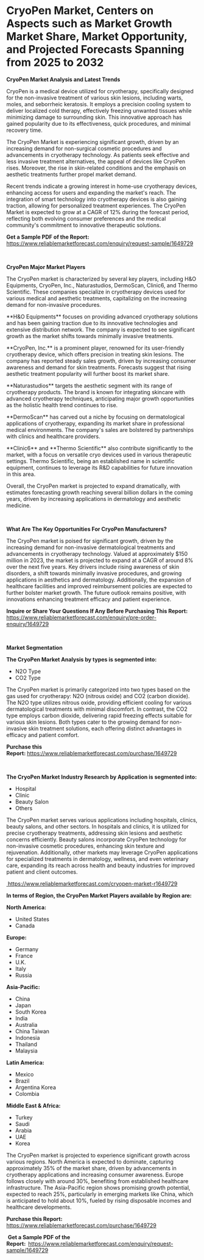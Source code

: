 <p><h1>CryoPen Market, Centers on Aspects such as Market Growth Market Share, Market Opportunity, and Projected Forecasts Spanning from 2025 to 2032</h1></p><p><strong>CryoPen Market Analysis and Latest Trends</strong></p>
<p><p>CryoPen is a medical device utilized for cryotherapy, specifically designed for the non-invasive treatment of various skin lesions, including warts, moles, and seborrheic keratosis. It employs a precision cooling system to deliver localized cold therapy, effectively freezing unwanted tissues while minimizing damage to surrounding skin. This innovative approach has gained popularity due to its effectiveness, quick procedures, and minimal recovery time.</p><p>The CryoPen Market is experiencing significant growth, driven by an increasing demand for non-surgical cosmetic procedures and advancements in cryotherapy technology. As patients seek effective and less invasive treatment alternatives, the appeal of devices like CryoPen rises. Moreover, the rise in skin-related conditions and the emphasis on aesthetic treatments further propel market demand.</p><p>Recent trends indicate a growing interest in home-use cryotherapy devices, enhancing access for users and expanding the market's reach. The integration of smart technology into cryotherapy devices is also gaining traction, allowing for personalized treatment experiences. The CryoPen Market is expected to grow at a CAGR of 12% during the forecast period, reflecting both evolving consumer preferences and the medical community's commitment to innovative therapeutic solutions.</p></p>
<p><strong>Get a Sample PDF of the Report:&nbsp;</strong> <a href="https://www.reliablemarketforecast.com/enquiry/request-sample/1649729?utm_campaign=2447&utm_medium=2&utm_source=Github&utm_content=ia&utm_term=13042025&utm_id=cryopen">https://www.reliablemarketforecast.com/enquiry/request-sample/1649729</a></p>
<p>&nbsp;</p>
<p><strong>CryoPen Major Market Players</strong></p>
<p><p>The CryoPen market is characterized by several key players, including H&O Equipments, CryoPen, Inc., Naturastudios, DermoScan, Clinic6, and Thermo Scientific. These companies specialize in cryotherapy devices used for various medical and aesthetic treatments, capitalizing on the increasing demand for non-invasive procedures.</p><p>**H&O Equipments** focuses on providing advanced cryotherapy solutions and has been gaining traction due to its innovative technologies and extensive distribution network. The company is expected to see significant growth as the market shifts towards minimally invasive treatments.</p><p>**CryoPen, Inc.** is a prominent player, renowned for its user-friendly cryotherapy device, which offers precision in treating skin lesions. The company has reported steady sales growth, driven by increasing consumer awareness and demand for skin treatments. Forecasts suggest that rising aesthetic treatment popularity will further boost its market share.</p><p>**Naturastudios** targets the aesthetic segment with its range of cryotherapy products. The brand is known for integrating skincare with advanced cryotherapy techniques, anticipating major growth opportunities as the holistic health trend continues to rise.</p><p>**DermoScan** has carved out a niche by focusing on dermatological applications of cryotherapy, expanding its market share in professional medical environments. The company's sales are bolstered by partnerships with clinics and healthcare providers.</p><p>**Clinic6** and **Thermo Scientific** also contribute significantly to the market, with a focus on versatile cryo devices used in various therapeutic settings. Thermo Scientific, being an established name in scientific equipment, continues to leverage its R&D capabilities for future innovation in this area.</p><p>Overall, the CryoPen market is projected to expand dramatically, with estimates forecasting growth reaching several billion dollars in the coming years, driven by increasing applications in dermatology and aesthetic medicine.</p></p>
<p>&nbsp;</p>
<p><strong>What Are The Key Opportunities For CryoPen Manufacturers?</strong></p>
<p><p>The CryoPen market is poised for significant growth, driven by the increasing demand for non-invasive dermatological treatments and advancements in cryotherapy technology. Valued at approximately $150 million in 2023, the market is projected to expand at a CAGR of around 8% over the next five years. Key drivers include rising awareness of skin disorders, a shift towards minimally invasive procedures, and growing applications in aesthetics and dermatology. Additionally, the expansion of healthcare facilities and improved reimbursement policies are expected to further bolster market growth. The future outlook remains positive, with innovations enhancing treatment efficacy and patient experience.</p></p>
<p><strong>Inquire or Share Your Questions If Any Before Purchasing This Report:</strong> <a href="https://www.reliablemarketforecast.com/enquiry/pre-order-enquiry/1649729?utm_campaign=2447&utm_medium=2&utm_source=Github&utm_content=ia&utm_term=13042025&utm_id=cryopen">https://www.reliablemarketforecast.com/enquiry/pre-order-enquiry/1649729</a></p>
<p>&nbsp;</p>
<p><strong>Market Segmentation</strong></p>
<p><strong>The CryoPen Market Analysis by types is segmented into:</strong></p>
<p><ul><li>N2O Type</li><li>CO2 Type</li></ul></p>
<p><p>The CryoPen market is primarily categorized into two types based on the gas used for cryotherapy: N2O (nitrous oxide) and CO2 (carbon dioxide). The N2O type utilizes nitrous oxide, providing efficient cooling for various dermatological treatments with minimal discomfort. In contrast, the CO2 type employs carbon dioxide, delivering rapid freezing effects suitable for various skin lesions. Both types cater to the growing demand for non-invasive skin treatment solutions, each offering distinct advantages in efficacy and patient comfort.</p></p>
<p><strong>Purchase this Report:&nbsp;</strong><a href="https://www.reliablemarketforecast.com/purchase/1649729?utm_campaign=2447&utm_medium=2&utm_source=Github&utm_content=ia&utm_term=13042025&utm_id=cryopen">https://www.reliablemarketforecast.com/purchase/1649729</a></p>
<p>&nbsp;</p>
<p><strong>The CryoPen Market Industry Research by Application is segmented into:</strong></p>
<p><ul><li>Hospital</li><li>Clinic</li><li>Beauty Salon</li><li>Others</li></ul></p>
<p><p>The CryoPen market serves various applications including hospitals, clinics, beauty salons, and other sectors. In hospitals and clinics, it is utilized for precise cryotherapy treatments, addressing skin lesions and aesthetic concerns efficiently. Beauty salons incorporate CryoPen technology for non-invasive cosmetic procedures, enhancing skin texture and rejuvenation. Additionally, other markets may leverage CryoPen applications for specialized treatments in dermatology, wellness, and even veterinary care, expanding its reach across health and beauty industries for improved patient and client outcomes.</p></p>
<p><a href="https://www.reliablemarketforecast.com/cryopen-market-r1649729?utm_campaign=2447&utm_medium=2&utm_source=Github&utm_content=ia&utm_term=13042025&utm_id=cryopen">&nbsp;https://www.reliablemarketforecast.com/cryopen-market-r1649729</a></p>
<p><strong>In terms of Region, the CryoPen Market Players available by Region are:</strong></p>
<p>
    <p> <strong> North America: </strong>
        <ul>
            <li>United States</li>
            <li>Canada</li>
        </ul>
        </p> 
    <p> <strong> Europe: </strong>
        <ul>
            <li>Germany</li>
            <li>France</li>
            <li>U.K.</li>
            <li>Italy</li>
            <li>Russia</li>
        </ul>
        </p> 
    <p> <strong> Asia-Pacific: </strong>
        <ul>
            <li>China</li>
            <li>Japan</li>
            <li>South Korea</li>
            <li>India</li>
            <li>Australia</li>
            <li>China Taiwan</li>
            <li>Indonesia</li>
            <li>Thailand</li>
            <li>Malaysia</li>
        </ul>
        </p> 
    <p> <strong> Latin America: </strong>
        <ul>
            <li>Mexico</li>
            <li>Brazil</li>
            <li>Argentina Korea</li>
            <li>Colombia</li>
        </ul>
        </p> 
    <p> <strong> Middle East & Africa: </strong>
        <ul>
            <li>Turkey</li>
            <li>Saudi</li>
            <li>Arabia</li>
            <li>UAE</li>
            <li>Korea</li>
        </ul>
    </p>
    </p>
<p><p>The CryoPen market is projected to experience significant growth across various regions. North America is expected to dominate, capturing approximately 35% of the market share, driven by advancements in cryotherapy applications and increasing consumer awareness. Europe follows closely with around 30%, benefiting from established healthcare infrastructure. The Asia-Pacific region shows promising growth potential, expected to reach 25%, particularly in emerging markets like China, which is anticipated to hold about 10%, fueled by rising disposable incomes and healthcare developments.</p></p>
<p><strong>Purchase this Report: </strong><a href="https://www.reliablemarketforecast.com/purchase/1649729?utm_campaign=2447&utm_medium=2&utm_source=Github&utm_content=ia&utm_term=13042025&utm_id=cryopen">https://www.reliablemarketforecast.com/purchase/1649729</a></p>
<p>&nbsp;<strong>Get a Sample PDF of the Report:&nbsp;&nbsp;</strong><a href="https://www.reliablemarketforecast.com/enquiry/request-sample/1649729?utm_campaign=2447&utm_medium=2&utm_source=Github&utm_content=ia&utm_term=13042025&utm_id=cryopen">https://www.reliablemarketforecast.com/enquiry/request-sample/1649729</a></p>
<p><strong></strong></p>
<p><p></p><p></p><p></p></p>